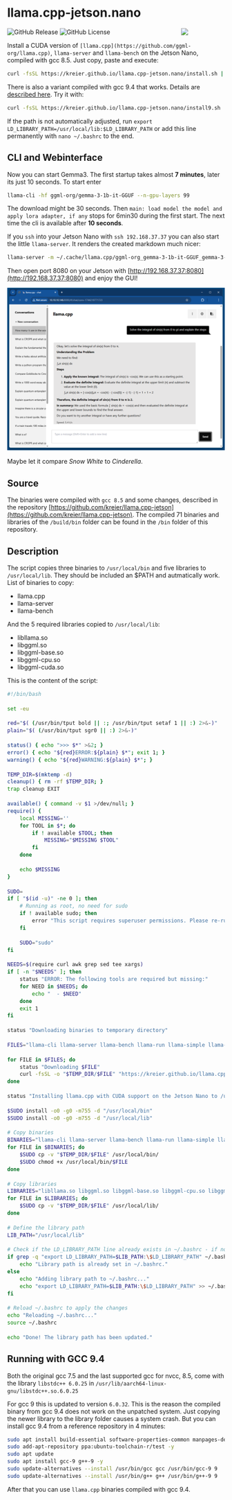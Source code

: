 # llama.cpp-jetson.nano

<a href="https://github.com/ggml-org/llama.cpp"><img src="https://kreier.github.io/llama.cpp-jetson.nano/docs/llama.png" width="20%" align="right"></a>

![GitHub Release](https://img.shields.io/github/v/release/kreier/llama.cpp-jetson.nano)
![GitHub License](https://img.shields.io/github/license/kreier/llama.cpp-jetson.nano)

Install a CUDA version of `[llama.cpp](https://github.com/ggml-org/llama.cpp)`, `llama-server` and `llama-bench` on the Jetson Nano, compiled with gcc 8.5. Just copy, paste and execute:

``` sh
curl -fsSL https://kreier.github.io/llama.cpp-jetson.nano/install.sh | bash && source ~/.bashrc
```

There is also a variant compiled with gcc 9.4 that works. Details are [described here](#running-with-gcc-94). Try it with:

``` sh
curl -fsSL https://kreier.github.io/llama.cpp-jetson.nano/install9.sh | bash && source ~/.bashrc
```

If the path is not automatically adjusted, run `export LD_LIBRARY_PATH=/usr/local/lib:$LD_LIBRARY_PATH` or add this line permanently with `nano ~/.bashrc` to the end.

## CLI and Webinterface

Now you can start Gemma3. The first startup takes almost **7 minutes**, later its just 10 seconds. To start enter

``` sh
llama-cli -hf ggml-org/gemma-3-1b-it-GGUF --n-gpu-layers 99
```

The download might be 30 seconds. Then `main: load model the model and apply lora adapter, if any` stops for 6min30 during the first start. The next time the cli is available after **10 seconds**.

If you `ssh` into your Jetson Nano with `ssh 192.168.37.37` you can also start the little `llama-server`. It renders the created markdown much nicer:

``` sh
llama-server -m ~/.cache/llama.cpp/ggml-org_gemma-3-1b-it-GGUF_gemma-3-1b-it-Q4_K_M.gguf --host 0.0.0.0 --n-gpu-layers 99
```

Then open port 8080 on your Jetson with [http://192.168.37.37:8080](http://192.168.37.37:8080) and enjoy the GUI!

![llama-server](docs/llama-server5050.png)

Maybe let it compare *Snow White* to *Cinderella*.

## Source

The binaries were compiled with `gcc 8.5` and some changes, described in the repository [https://github.com/kreier/llama.cpp-jetson](https://github.com/kreier/llama.cpp-jetson). The compiled 71 binaries and libraries of the `/build/bin` folder can be found in the `/bin` folder of this repository. 

## Description

The script copies three binaries to `/usr/local/bin` and five libraries to `/usr/local/lib`. They should be included an $PATH and autmatically work. List of binaries to copy:

- llama.cpp
- llama-server
- llama-bench

And the 5 required libraries copied to `/usr/local/lib`:

- libllama.so
- libggml.so
- libggml-base.so
- libggml-cpu.so
- libggml-cuda.so

This is the content of the script:

``` bash
#!/bin/bash

set -eu

red="$( (/usr/bin/tput bold || :; /usr/bin/tput setaf 1 || :) 2>&-)"
plain="$( (/usr/bin/tput sgr0 || :) 2>&-)"

status() { echo ">>> $*" >&2; }
error() { echo "${red}ERROR:${plain} $*"; exit 1; }
warning() { echo "${red}WARNING:${plain} $*"; }

TEMP_DIR=$(mktemp -d)
cleanup() { rm -rf $TEMP_DIR; }
trap cleanup EXIT

available() { command -v $1 >/dev/null; }
require() {
    local MISSING=''
    for TOOL in $*; do
        if ! available $TOOL; then
            MISSING="$MISSING $TOOL"
        fi
    done

    echo $MISSING
}

SUDO=
if [ "$(id -u)" -ne 0 ]; then
    # Running as root, no need for sudo
    if ! available sudo; then
        error "This script requires superuser permissions. Please re-run as root."
    fi

    SUDO="sudo"
fi

NEEDS=$(require curl awk grep sed tee xargs)
if [ -n "$NEEDS" ]; then
    status "ERROR: The following tools are required but missing:"
    for NEED in $NEEDS; do
        echo "  - $NEED"
    done
    exit 1
fi

status "Downloading binaries to temporary directory"

FILES="llama-cli llama-server llama-bench llama-run llama-simple llama-simple-chat libllama.so libggml.so libggml-base.so libggml-cpu.so libggml-cuda.so"

for FILE in $FILES; do
    status "Downloading $FILE"
    curl -fsSL -o "$TEMP_DIR/$FILE" "https://kreier.github.io/llama.cpp-jetson.nano/bin/$FILE"
done

status "Installing llama.cpp with CUDA support on the Jetson Nano to /usr/local/bin"

$SUDO install -o0 -g0 -m755 -d "/usr/local/bin"
$SUDO install -o0 -g0 -m755 -d "/usr/local/lib"

# Copy binaries
BINARIES="llama-cli llama-server llama-bench llama-run llama-simple llama-simple-chat"
for FILE in $BINARIES; do
    $SUDO cp -v "$TEMP_DIR/$FILE" /usr/local/bin/
    $SUDO chmod +x /usr/local/bin/$FILE
done

# Copy libraries
LIBRARIES="libllama.so libggml.so libggml-base.so libggml-cpu.so libggml-cuda.so"
for FILE in $LIBRARIES; do
    $SUDO cp -v "$TEMP_DIR/$FILE" /usr/local/lib/
done

# Define the library path
LIB_PATH="/usr/local/lib"

# Check if the LD_LIBRARY_PATH line already exists in ~/.bashrc - if not, append it to ~/.bashrc
if grep -q "export LD_LIBRARY_PATH=$LIB_PATH:\$LD_LIBRARY_PATH" ~/.bashrc; then
    echo "Library path is already set in ~/.bashrc."
else
    echo "Adding library path to ~/.bashrc..."
    echo "export LD_LIBRARY_PATH=$LIB_PATH:\$LD_LIBRARY_PATH" >> ~/.bashrc
fi

# Reload ~/.bashrc to apply the changes
echo "Reloading ~/.bashrc..."
source ~/.bashrc

echo "Done! The library path has been updated."
```

## Running with GCC 9.4

Both the original gcc 7.5 and the last supported gcc for nvcc, 8.5, come with the library `libstdc++ 6.0.25` in `/usr/lib/aarch64-linux-gnu/libstdc++.so.6.0.25` 

For gcc 9 this is updated to version `6.0.32`. This is the reason the compiled binary from gcc 9.4 does not work on the unpatched system. Just copying the newer library to the library folder causes a system crash. But you can install gcc 9.4 from a reference repository in 4 minutes:

``` sh
sudo apt install build-essential software-properties-common manpages-dev -y
sudo add-apt-repository ppa:ubuntu-toolchain-r/test -y
sudo apt update
sudo apt install gcc-9 g++-9 -y
sudo update-alternatives --install /usr/bin/gcc gcc /usr/bin/gcc-9 9
sudo update-alternatives --install /usr/bin/g++ g++ /usr/bin/g++-9 9
```

After that you can use `llama.cpp` binaries compiled with gcc 9.4.
